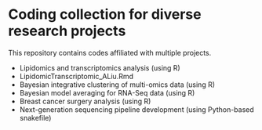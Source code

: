 # Coding collection for diverse research projects

This repository contains codes affiliated with multiple projects.

- Lipidomics and transcriptomics analysis (using R)
-   LipidomicTranscriptomic_ALiu.Rmd
- Bayesian integrative clustering of multi-omics data (using R)
- Bayesian model averaging for RNA-Seq data (using R)
- Breast cancer surgery analysis (using R)
- Next-generation sequencing pipeline development (using Python-based snakefile)
